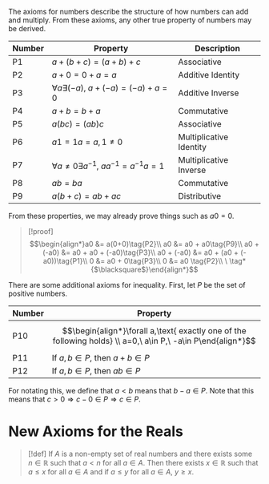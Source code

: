 The axioms for numbers describe the structure of how numbers can add and multiply. From these axioms, any other true property of numbers may be derived.

| Number | Property                                           | Description             |
| ------ | -------------------------------------------------- | ----------------------- |
| P1     | $a+(b+c) = (a+b)+c$                                | Associative             |
| P2     | $a + 0 = 0+a = a$                                  | Additive Identity       |
| P3     | $\forall a\exists(-a),\ a+(-a)=(-a)+a=0$           | Additive Inverse        |
| P4     | $a+b = b+a$                                        | Commutative             |
| P5     | $a(bc)=(ab)c$                                      | Associative             |
| P6     | $a1 = 1a = a, 1\ne 0$                              | Multiplicative Identity |
| P7     | $\forall a\ne 0\exists a^{-1},\ aa^{-1}=a^{-1}a=1$ | Multiplicative Inverse  |
| P8     | $ab=ba$                                            | Commutative             |
| P9     | $a(b+c)=ab+ac$                                     | Distributive            |
From these properties, we may already prove things such as $a0 = 0$.
>[!proof]
>$$\begin{align*}a0 &= a(0+0)\tag{P2}\\
a0 &= a0 + a0\tag{P9}\\
a0 + (-a0) &= a0 + a0 + (-a0)\tag{P3}\\
a0 + (-a0) &= a0 + (a0 + (-a0))\tag{P1}\\
0 &= a0 + 0\tag{P3}\\
0 &= a0 \tag{P2}\\
\ \tag*{$\blacksquare$}\end{align*}$$

There are some additional axioms for inequality.
First, let $P$ be the set of positive numbers.

| Number | Property                                                                                                     |
| ------ | ------------------------------------------------------------------------------------------------------------ |
| P10    | $$\begin{align*}\forall a,\text{ exactly one of the following holds} \\ a=0,\ a\in P,\ -a\in P\end{align*}$$ |
| P11    | $\text{If }a,b\in P\text{, then }a+b\in P$                                                                   |
| P12    | $\text{If }a,b\in P\text{, then }ab\in P$                                                                    |
For notating this, we define that $a < b$ means that $b-a\in P$. Note that this means that $c>0\Rightarrow c-0\in P \Rightarrow c\in P$.
# New Axioms for the Reals
>[!def]
>If $A$ is a non-empty set of real numbers and there exists some $n\in \mathbb{R}$ such that $a<n$ for all $a\in A$. Then there exists $x\in \mathbb{R}$ such that $a\le x$ for all $a\in A$ and if $a\le y$ for all $a\in A$, $y\ge x$.

